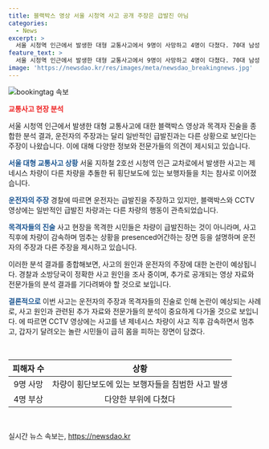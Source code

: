 ```yaml
---
title: 블랙박스 영상 서울 시청역 사고 공개 주장은 급발진 아님
categories:
  - News
excerpt: >
  서울 시청역 인근에서 발생한 대형 교통사고에서 9명이 사망하고 4명이 다쳤다. 70대 남성 운전자가 보행자들을 친 후 급발진 주장이 나왔지만, 블랙박스와 CCTV 영상에 따르면 일반적인 급발진과는 다른 부분이 있다는 주장이 나오고 있다. 사고 원인에 대한 경찰과 소방당국의 조사가 진행 중이며, 사상자가 늘어날 수도 있다는 경찰의 발언이 우려되고 있다. 사고 현장을 목격한 시민들의 진술도 사고 원인의 밝혀짐에 영향을 미칠 것으로 보인다.
feature_text: >
  서울 시청역 인근에서 발생한 대형 교통사고에서 9명이 사망하고 4명이 다쳤다. 70대 남성 운전자가 보행자들을 친 후 급발진 주장이 나왔지만, 블랙박스와 CCTV 영상에 따르면 일반적인 급발진과는 다른 부분이 있다는 주장이 나오고 있다. 사고 원인에 대한 경찰과 소방당국의 조사가 진행 중이며, 사상자가 늘어날 수도 있다는 경찰의 발언이 우려되고 있다. 사고 현장을 목격한 시민들의 진술도 사고 원인의 밝혀짐에 영향을 미칠 것으로 보인다.
image: 'https://newsdao.kr/res/images/meta/newsdao_breakingnews.jpg'
---
```


<p><img src="https://newsdao.kr/res/images/meta/newsdao_breakingnews.jpg" alt="bookingtag 속보" /></p>

<p><b><span style="color: #ee2323;">교통사고 현장 분석</span></b></p>

<p>서울 시청역 인근에서 발생한 대형 교통사고에 대한 블랙박스 영상과 목격자 진술을 종합한 분석 결과, 운전자의 주장과는 달리 일반적인 급발진과는 다른 상황으로 보인다는 주장이 나왔습니다. 이에 대해 다양한 정보와 전문가들의 의견이 제시되고 있습니다.</p>

<p><b><span style="color: #1a5490;">서울 대형 교통사고 상황</span></b>
서울 지하철 2호선 시청역 인근 교차로에서 발생한 사고는 제네시스 차량이 다른 차량을 추돌한 뒤 횡단보도에 있는 보행자들을 치는 참사로 이어졌습니다. </p>

<p><b><span style="color: #1a5490;">운전자의 주장</span></b>
경찰에 따르면 운전자는 급발진을 주장하고 있지만, 블랙박스와 CCTV 영상에는 일반적인 급발진 차량과는 다른 차량의 행동이 관측되었습니다.</p>

<p><b><span style="color: #1a5490;">목격자들의 진술</span></b>
사고 현장을 목격한 시민들은 차량이 급발진하는 것이 아니라며, 사고 직후에 차량이 감속하며 멈추는 상황을 presenced어간하는 장면 등을 설명하며 운전자의 주장과 다른 주장을 제시하고 있습니다.</p>

<p>이러한 분석 결과를 종합해보면, 사고의 원인과 운전자의 주장에 대한 논란이 예상됩니다. 경찰과 소방당국이 정확한 사고 원인을 조사 중이며, 추가로 공개되는 영상 자료와 전문가들의 분석 결과를 기다려봐야 할 것으로 보입니다. </p>

<p><b><span style="color: #1a5490;">결론적으로</span></b>
이번 사고는 운전자의 주장과 목격자들의 진술로 인해 논란이 예상되는 사례로, 사고 원인과 관련된 추가 자료와 전문가들의 분석이 중요하게 다가올 것으로 보입니다.  에 따르면 CCTV 영상에는 사고를 낸 제네시스 차량이 사고 직후 감속하면서 멈추고, 갑자기 달려오는 놀란 시민들이 급히 몸을 피하는 장면이 담겼다. </p>

<p data-ke-size="size16">&nbsp;</p>

<table>
<thead>
<tr>
<th style="text-align: center;">피해자 수</th>
<th style="text-align: center;">상황</th>
</tr>
</thead>
<tbody>
<tr>
<td style="text-align: center;">9명 사망</td>
<td style="text-align: center;">차량이 횡단보도에 있는 보행자들을 침범한 사고 발생</td>
</tr>
<tr>
<td style="text-align: center;">4명 부상</td>
<td style="text-align: center;">다양한 부위에 다쳤다</td>
</tr>
</tbody>
</table>

<p data-ke-size="size16">&nbsp;</p>
실시간 뉴스 속보는, <a href="https://newsdao.kr" rel="dofollow">https://newsdao.kr</a>


